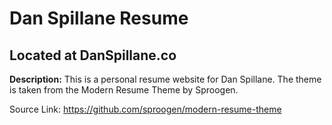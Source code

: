 # Dan Spillane Resume

## Located at DanSpillane.co

**Description:** This is a personal resume website for Dan Spillane. The theme is taken from the Modern Resume Theme by Sproogen.

Source Link: https://github.com/sproogen/modern-resume-theme